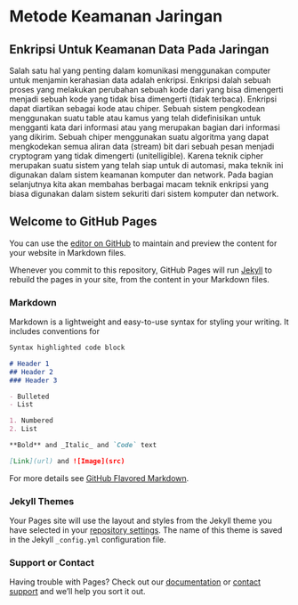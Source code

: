 
#  Metode Keamanan Jaringan

## Enkripsi Untuk Keamanan Data Pada Jaringan

Salah satu hal yang penting dalam komunikasi menggunakan computer untuk menjamin kerahasian data adalah enkripsi. Enkripsi dalah sebuah proses yang melakukan perubahan sebuah kode dari yang bisa dimengerti menjadi sebuah kode yang tidak bisa dimengerti (tidak terbaca). Enkripsi dapat diartikan sebagai kode atau chiper. Sebuah sistem pengkodean menggunakan suatu table atau kamus yang telah didefinisikan untuk mengganti kata dari informasi atau yang merupakan bagian dari informasi yang dikirim. Sebuah chiper menggunakan suatu algoritma yang dapat mengkodekan semua aliran data (stream) bit dari sebuah pesan menjadi cryptogram yang tidak dimengerti (unitelligible). Karena teknik cipher merupakan suatu sistem yang telah siap untuk di automasi, maka teknik ini digunakan dalam sistem keamanan komputer dan network. Pada bagian selanjutnya kita akan membahas berbagai macam teknik enkripsi yang biasa digunakan dalam sistem sekuriti dari sistem komputer dan network.











## Welcome to GitHub Pages

You can use the [editor on GitHub](https://github.com/AdjieBhawadzier/DuniaIT/edit/gh-pages/index.md) to maintain and preview the content for your website in Markdown files.

Whenever you commit to this repository, GitHub Pages will run [Jekyll](https://jekyllrb.com/) to rebuild the pages in your site, from the content in your Markdown files.

### Markdown

Markdown is a lightweight and easy-to-use syntax for styling your writing. It includes conventions for

```markdown
Syntax highlighted code block

# Header 1
## Header 2
### Header 3

- Bulleted
- List

1. Numbered
2. List

**Bold** and _Italic_ and `Code` text

[Link](url) and ![Image](src)
```

For more details see [GitHub Flavored Markdown](https://guides.github.com/features/mastering-markdown/).

### Jekyll Themes

Your Pages site will use the layout and styles from the Jekyll theme you have selected in your [repository settings](https://github.com/AdjieBhawadzier/DuniaIT/settings). The name of this theme is saved in the Jekyll `_config.yml` configuration file.

### Support or Contact

Having trouble with Pages? Check out our [documentation](https://docs.github.com/categories/github-pages-basics/) or [contact support](https://github.com/contact) and we’ll help you sort it out.
